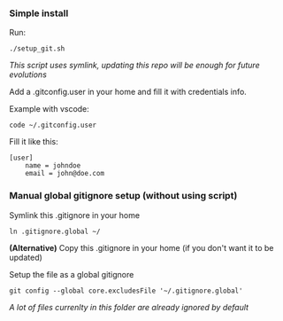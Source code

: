 ### Simple install

Run:
```shell
./setup_git.sh
```
*This script uses symlink, updating this repo will be enough for future evolutions*

Add a .gitconfig.user in your home and fill it with credentials info.

Example with vscode:
```shell
code ~/.gitconfig.user
```
Fill it like this:
```properties
[user]
    name = johndoe
    email = john@doe.com
```


### Manual global gitignore setup (without using script)

Symlink this .gitignore in your home

```shell
ln .gitignore.global ~/
```

**(Alternative)** Copy this .gitignore in your home (if you don't want it to be updated)

Setup the file as a global gitignore
```shell
git config --global core.excludesFile '~/.gitignore.global'
```
*A lot of files currenlty in this folder are already ignored by default*